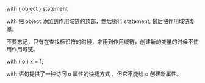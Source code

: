 with ( object )
      statement
      
with 把 object 添加到作用域链的顶部，然后执行 statement, 最后把作用域链复原。


不要忘记，只有在查找标识符的时候，才用到作用域链，创建新的变量的时候不使用作用域链。

with ( o ) x = 1;

with 语句提供了一种访问 o 属性的快捷方式 ，但它不能给 o 创建新属性。

